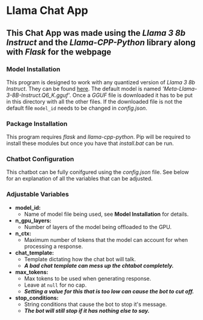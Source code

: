 # Llama Chat App

## This Chat App was made using the *Llama 3 8b Instruct* and the *Llama-CPP-Python* library along with *Flask* for the webpage

### Model Installation

This program is designed to work with any quantized version of *Llama 3 8b Instruct*. They can be found [here](https://huggingface.co/QuantFactory/Meta-Llama-3-8B-Instruct-GGUF/tree/main). The default model is named *'Meta-Llama-3-8B-Instruct.Q6_K.gguf'*. Once a *GGUF* file is downloaded it has to be put in this directory with all the other files. If the downloaded file is not the default file `model_id` needs to be changed in *config.json*.

### Package Installation

This program requires *flask* and *llama-cpp-python*. Pip will be required to install these modules but once you have that *install.bat* can be run.

### Chatbot Configuration

This chatbot can be fully conifgured using the *config.json* file. See below for an explanation of all the variables that can be adjusted.

### Adjustable Variables

* **model_id:**
  * Name of model file being used, see **Model Installation** for details.
* **n_gpu_layers:**  
  * Number of layers of the model being offloaded to the GPU.
* **n_ctx:**
  * Maximum number of tokens that the model can account for when processing a response.
* **chat_template:**
  * Template dictating how the chat bot will talk.
  * ***A bad chat template can mess up the chtabot completely.***
* **max_tokens:**
  * Max tokens to be used when generating response.
  * Leave at `null` for no cap.
  * ***Setting a value for this that is too low can cause the bot to cut off.***
* **stop_conditions:**
  * String conditions that cause the bot to stop it's message.
  * ***The bot will still stop if it has nothing else to say.***
